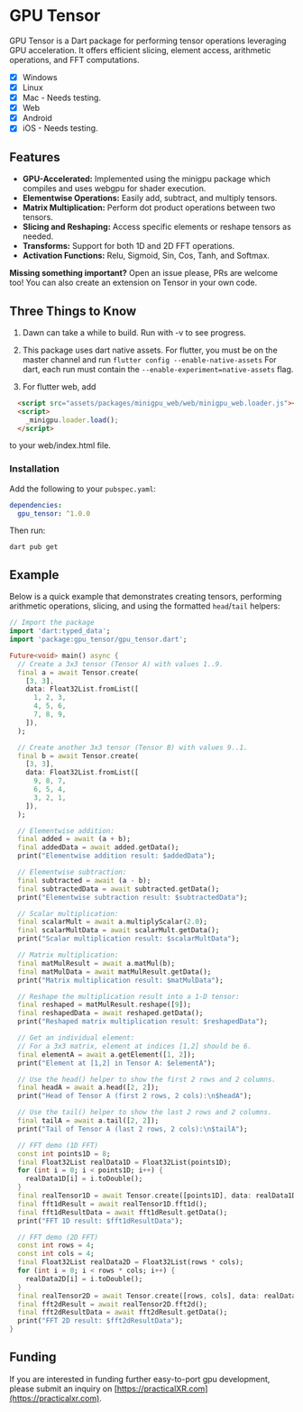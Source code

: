 # GPU Tensor

GPU Tensor is a Dart package for performing tensor operations leveraging GPU acceleration. It offers efficient slicing, element access, arithmetic operations, and FFT computations.



- [x] Windows
- [x] Linux
- [x] Mac - Needs testing.
- [x] Web
- [x] Android
- [x] iOS - Needs testing.

## Features

- **GPU-Accelerated:** Implemented using the minigpu package which compiles and uses webgpu for shader execution.
- **Elementwise Operations:** Easily add, subtract, and multiply tensors.
- **Matrix Multiplication:** Perform dot product operations between two tensors.
- **Slicing and Reshaping:** Access specific elements or reshape tensors as needed.
- **Transforms:** Support for both 1D and 2D FFT operations.
- **Activation Functions:** Relu, Sigmoid,  Sin, Cos, Tanh, and Softmax.


**Missing something important?** Open an issue please, PRs are welcome too! You can also create an extension on Tensor in your own code.

## Three Things to Know

1. Dawn can take a while to build. Run with -v to see progress.

2. This package uses dart native assets.
For flutter, you must be on the master channel and run
`flutter config --enable-native-assets`
For dart, each run must contain the
`--enable-experiment=native-assets` flag.

3. For flutter web, add

```html
  <script src="assets/packages/minigpu_web/web/minigpu_web.loader.js"></script>
  <script>
    _minigpu.loader.load();
  </script>
```

to your web/index.html file.

### Installation

Add the following to your `pubspec.yaml`:

```yaml
dependencies:
  gpu_tensor: ^1.0.0
```

Then run:

```console
dart pub get
```

## Example

Below is a quick example that demonstrates creating tensors, performing arithmetic operations, slicing, and using the formatted `head`/`tail` helpers:

```dart
// Import the package
import 'dart:typed_data';
import 'package:gpu_tensor/gpu_tensor.dart';

Future<void> main() async {
  // Create a 3x3 tensor (Tensor A) with values 1..9.
  final a = await Tensor.create(
    [3, 3],
    data: Float32List.fromList([
      1, 2, 3,
      4, 5, 6,
      7, 8, 9,
    ]),
  );

  // Create another 3x3 tensor (Tensor B) with values 9..1.
  final b = await Tensor.create(
    [3, 3],
    data: Float32List.fromList([
      9, 8, 7,
      6, 5, 4,
      3, 2, 1,
    ]),
  );

  // Elementwise addition:
  final added = await (a + b);
  final addedData = await added.getData();
  print("Elementwise addition result: $addedData");

  // Elementwise subtraction:
  final subtracted = await (a - b);
  final subtractedData = await subtracted.getData();
  print("Elementwise subtraction result: $subtractedData");

  // Scalar multiplication:
  final scalarMult = await a.multiplyScalar(2.0);
  final scalarMultData = await scalarMult.getData();
  print("Scalar multiplication result: $scalarMultData");

  // Matrix multiplication:
  final matMulResult = await a.matMul(b);
  final matMulData = await matMulResult.getData();
  print("Matrix multiplication result: $matMulData");

  // Reshape the multiplication result into a 1-D tensor:
  final reshaped = matMulResult.reshape([9]);
  final reshapedData = await reshaped.getData();
  print("Reshaped matrix multiplication result: $reshapedData");

  // Get an individual element:
  // For a 3x3 matrix, element at indices [1,2] should be 6.
  final elementA = await a.getElement([1, 2]);
  print("Element at [1,2] in Tensor A: $elementA");

  // Use the head() helper to show the first 2 rows and 2 columns.
  final headA = await a.head([2, 2]);
  print("Head of Tensor A (first 2 rows, 2 cols):\n$headA");

  // Use the tail() helper to show the last 2 rows and 2 columns.
  final tailA = await a.tail([2, 2]);
  print("Tail of Tensor A (last 2 rows, 2 cols):\n$tailA");

  // FFT demo (1D FFT)
  const int points1D = 8;
  final Float32List realData1D = Float32List(points1D);
  for (int i = 0; i < points1D; i++) {
    realData1D[i] = i.toDouble();
  }
  final realTensor1D = await Tensor.create([points1D], data: realData1D);
  final fft1dResult = await realTensor1D.fft1d();
  final fft1dResultData = await fft1dResult.getData();
  print("FFT 1D result: $fft1dResultData");

  // FFT demo (2D FFT)
  const int rows = 4;
  const int cols = 4;
  final Float32List realData2D = Float32List(rows * cols);
  for (int i = 0; i < rows * cols; i++) {
    realData2D[i] = i.toDouble();
  }
  final realTensor2D = await Tensor.create([rows, cols], data: realData2D);
  final fft2dResult = await realTensor2D.fft2d();
  final fft2dResultData = await fft2dResult.getData();
  print("FFT 2D result: $fft2dResultData");
}
```

## Funding

  If you are interested in funding further easy-to-port gpu development, please submit an inquiry on [https://practicalXR.com](https://practicalxr.com).
